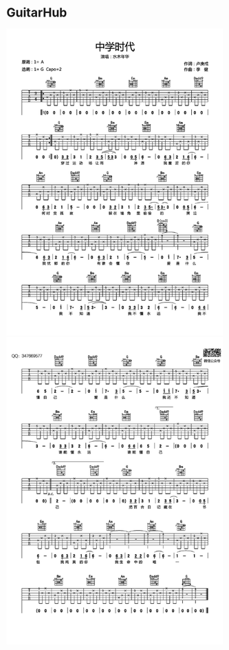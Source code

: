 # GuitarHub

![中学时代吉他谱_水木年华_G调高清弹唱谱_0](./中学时代吉他谱_水木年华_G调高清弹唱谱_0.jpg)
![中学时代吉他谱_水木年华_G调高清弹唱谱_1](./中学时代吉他谱_水木年华_G调高清弹唱谱_1.jpg)
